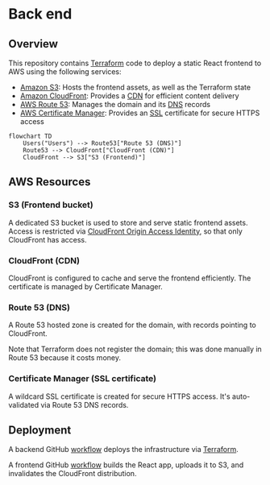 # Back end

## Overview

This repository contains [Terraform](https://developer.hashicorp.com/terraform/intro) code to deploy a static React
frontend to AWS using the following services:

- [Amazon S3](https://docs.aws.amazon.com/s3/): Hosts the frontend assets, as well as the Terraform state
- [Amazon CloudFront](https://docs.aws.amazon.com/cloudfront/): Provides a
  [CDN](https://en.wikipedia.org/wiki/Content_delivery_network) for efficient content delivery
- [AWS Route 53](https://docs.aws.amazon.com/route53/): Manages the domain and its
  [DNS](https://en.wikipedia.org/wiki/Domain_Name_System) records
- [AWS Certificate Manager](https://docs.aws.amazon.com/acm/): Provides an
  [SSL](https://en.wikipedia.org/wiki/Transport_Layer_Security) certificate for secure HTTPS access

```mermaid
flowchart TD
    Users("Users") --> Route53["Route 53 (DNS)"]
    Route53 --> CloudFront["CloudFront (CDN)"]
    CloudFront --> S3["S3 (Frontend)"]
```

## AWS Resources

### S3 (Frontend bucket)

A dedicated S3 bucket is used to store and serve static frontend assets.
Access is restricted via
[CloudFront Origin Access Identity](https://docs.aws.amazon.com/AmazonCloudFront/latest/DeveloperGuide/private-content-restricting-access-to-s3.html),
so that only CloudFront has access.

### CloudFront (CDN)

CloudFront is configured to cache and serve the frontend efficiently.
The certificate is managed by Certificate Manager.

### Route 53 (DNS)

A Route 53 hosted zone is created for the domain, with records pointing to CloudFront.

Note that Terraform does not register the domain; this was done manually in Route 53 because it costs money.

### Certificate Manager (SSL certificate)

A wildcard SSL certificate is created for secure HTTPS access.
It's auto-validated via Route 53 DNS records.


## Deployment

A backend GitHub [workflow](.github/workflows/deploy-infra.yml) deploys the infrastructure via
[Terraform](https://developer.hashicorp.com/terraform/intro).

A frontend GitHub [workflow](https://github.com/DevConnect-Hunter/front-end/blob/main/.github/workflows/deploy-frontend.yml)
builds the React app, uploads it to S3, and invalidates the CloudFront distribution.
